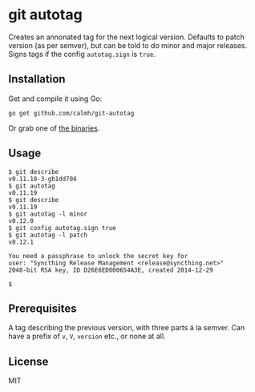 # git autotag

Creates an annonated tag for the next logical version. Defaults to patch version (as per semver), but can be told to do minor and major releases. Signs tags if the config `autotag.sign` is `true`.

## Installation

Get and compile it using Go:

```go get github.com/calmh/git-autotag```

Or grab one of [the binaries](https://github.com/calmh/git-autotag/releases).

## Usage

```
$ git describe
v0.11.18-3-gb1dd704
$ git autotag
v0.11.19
$ git describe
v0.11.19
$ git autotag -l minor
v0.12.0
$ git config autotag.sign true
$ git autotag -l patch
v0.12.1

You need a passphrase to unlock the secret key for
user: "Syncthing Release Management <release@syncthing.net>"
2048-bit RSA key, ID D26E6ED000654A3E, created 2014-12-29

$ 
```

## Prerequisites

A tag describing the previous version, with three parts á la semver. Can have a prefix of `v`, `V`, `version` etc., or none at all.

## License

MIT
